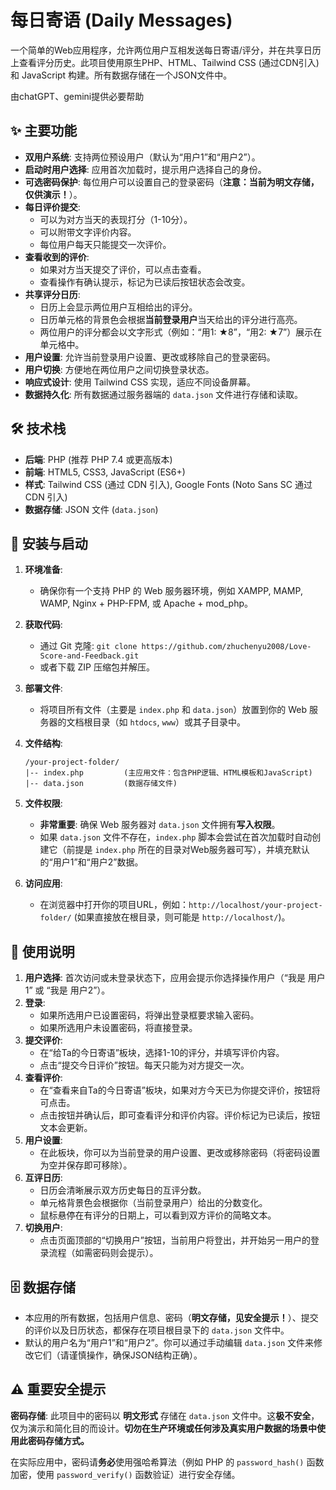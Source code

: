 
# 每日寄语 (Daily Messages)

一个简单的Web应用程序，允许两位用户互相发送每日寄语/评分，并在共享日历上查看评分历史。此项目使用原生PHP、HTML、Tailwind CSS (通过CDN引入) 和 JavaScript 构建。所有数据存储在一个JSON文件中。

由chatGPT、gemini提供必要帮助

## ✨ 主要功能

* **双用户系统**: 支持两位预设用户（默认为“用户1”和“用户2”）。
* **启动时用户选择**: 应用首次加载时，提示用户选择自己的身份。
* **可选密码保护**: 每位用户可以设置自己的登录密码（**注意：当前为明文存储，仅供演示！**）。
* **每日评价提交**:
    * 可以为对方当天的表现打分（1-10分）。
    * 可以附带文字评价内容。
    * 每位用户每天只能提交一次评价。
* **查看收到的评价**:
    * 如果对方当天提交了评价，可以点击查看。
    * 查看操作有确认提示，标记为已读后按钮状态会改变。
* **共享评分日历**:
    * 日历上会显示两位用户互相给出的评分。
    * 日历单元格的背景色会根据**当前登录用户**当天给出的评分进行高亮。
    * 两位用户的评分都会以文字形式（例如：“用1: ★8”，“用2: ★7”）展示在单元格中。
* **用户设置**: 允许当前登录用户设置、更改或移除自己的登录密码。
* **用户切换**: 方便地在两位用户之间切换登录状态。
* **响应式设计**: 使用 Tailwind CSS 实现，适应不同设备屏幕。
* **数据持久化**: 所有数据通过服务器端的 `data.json` 文件进行存储和读取。

## 🛠️ 技术栈

* **后端**: PHP (推荐 PHP 7.4 或更高版本)
* **前端**: HTML5, CSS3, JavaScript (ES6+)
* **样式**: Tailwind CSS (通过 CDN 引入), Google Fonts (Noto Sans SC 通过 CDN 引入)
* **数据存储**: JSON 文件 (`data.json`)

## 🚀 安装与启动

1.  **环境准备**:
    * 确保你有一个支持 PHP 的 Web 服务器环境，例如 XAMPP, MAMP, WAMP, Nginx + PHP-FPM, 或 Apache + mod_php。

2.  **获取代码**:
    * 通过 Git 克隆: `git clone https://github.com/zhuchenyu2008/Love-Score-and-Feedback.git`
    * 或者下载 ZIP 压缩包并解压。

3.  **部署文件**:
    * 将项目所有文件（主要是 `index.php` 和 `data.json`）放置到你的 Web 服务器的文档根目录（如 `htdocs`, `www`）或其子目录中。

4.  **文件结构**:
    ```
    /your-project-folder/
    |-- index.php         (主应用文件：包含PHP逻辑、HTML模板和JavaScript)
    |-- data.json         (数据存储文件)
    ```

5.  **文件权限**:
    * **非常重要**: 确保 Web 服务器对 `data.json` 文件拥有**写入权限**。
    * 如果 `data.json` 文件不存在，`index.php` 脚本会尝试在首次加载时自动创建它（前提是 `index.php` 所在的目录对Web服务器可写），并填充默认的“用户1”和“用户2”数据。

6.  **访问应用**:
    * 在浏览器中打开你的项目URL，例如：`http://localhost/your-project-folder/` (如果直接放在根目录，则可能是 `http://localhost/`)。

## 📖 使用说明

1.  **用户选择**: 首次访问或未登录状态下，应用会提示你选择操作用户（“我是 用户1” 或 “我是 用户2”）。
2.  **登录**:
    * 如果所选用户已设置密码，将弹出登录框要求输入密码。
    * 如果所选用户未设置密码，将直接登录。
3.  **提交评价**:
    * 在“给Ta的今日寄语”板块，选择1-10的评分，并填写评价内容。
    * 点击“提交今日评价”按钮。每天只能为对方提交一次。
4.  **查看评价**:
    * 在“查看来自Ta的今日寄语”板块，如果对方今天已为你提交评价，按钮将可点击。
    * 点击按钮并确认后，即可查看评分和评价内容。评价标记为已读后，按钮文本会更新。
5.  **用户设置**:
    * 在此板块，你可以为当前登录的用户设置、更改或移除密码（将密码设置为空并保存即可移除）。
6.  **互评日历**:
    * 日历会清晰展示双方历史每日的互评分数。
    * 单元格背景色会根据你（当前登录用户）给出的分数变化。
    * 鼠标悬停在有评分的日期上，可以看到双方评价的简略文本。
7.  **切换用户**:
    * 点击页面顶部的“切换用户”按钮，当前用户将登出，并开始另一用户的登录流程（如需密码则会提示）。

## 🗄️ 数据存储

* 本应用的所有数据，包括用户信息、密码（**明文存储，见安全提示！**）、提交的评价以及日历状态，都保存在项目根目录下的 `data.json` 文件中。
* 默认的用户名为“用户1”和“用户2”。你可以通过手动编辑 `data.json` 文件来修改它们（请谨慎操作，确保JSON结构正确）。

## ⚠️ 重要安全提示

**密码存储**: 此项目中的密码以 **明文形式** 存储在 `data.json` 文件中。这**极不安全**，仅为演示和简化目的而设计。**切勿在生产环境或任何涉及真实用户数据的场景中使用此密码存储方式。**

在实际应用中，密码请**务必**使用强哈希算法（例如 PHP 的 `password_hash()` 函数加密，使用 `password_verify()` 函数验证）进行安全存储。


